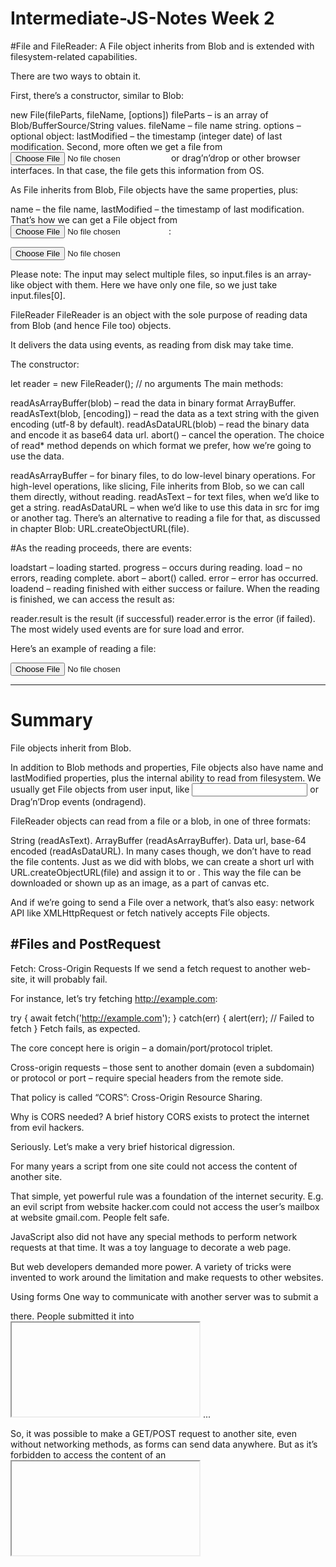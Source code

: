 # Intermediate-JS-Notes Week 2

#File and FileReader:
A File object inherits from Blob and is extended with filesystem-related capabilities.

There are two ways to obtain it.

First, there’s a constructor, similar to Blob:

new File(fileParts, fileName, [options])
fileParts – is an array of Blob/BufferSource/String values.
fileName – file name string.
options – optional object:
lastModified – the timestamp (integer date) of last modification.
Second, more often we get a file from <input type="file"> or drag’n’drop or other browser interfaces. In that case, the file gets this information from OS.

As File inherits from Blob, File objects have the same properties, plus:

name – the file name,
lastModified – the timestamp of last modification.
That’s how we can get a File object from <input type="file">:

<input type="file" onchange="showFile(this)">

<script>
function showFile(input) {
  let file = input.files[0];

  alert(`File name: ${file.name}`); // e.g my.png
  alert(`Last modified: ${file.lastModified}`); // e.g 1552830408824
}
</script>
Please note:
The input may select multiple files, so input.files is an array-like object with them. Here we have only one file, so we just take input.files[0].

FileReader
FileReader is an object with the sole purpose of reading data from Blob (and hence File too) objects.

It delivers the data using events, as reading from disk may take time.

The constructor:

let reader = new FileReader(); // no arguments
The main methods:

readAsArrayBuffer(blob) – read the data in binary format ArrayBuffer.
readAsText(blob, [encoding]) – read the data as a text string with the given encoding (utf-8 by default).
readAsDataURL(blob) – read the binary data and encode it as base64 data url.
abort() – cancel the operation.
The choice of read* method depends on which format we prefer, how we’re going to use the data.

readAsArrayBuffer – for binary files, to do low-level binary operations. For high-level operations, like slicing, File inherits from Blob, so we can call them directly, without reading.
readAsText – for text files, when we’d like to get a string.
readAsDataURL – when we’d like to use this data in src for img or another tag. There’s an alternative to reading a file for that, as discussed in chapter Blob: URL.createObjectURL(file).

#As the reading proceeds, there are events:

loadstart – loading started.
progress – occurs during reading.
load – no errors, reading complete.
abort – abort() called.
error – error has occurred.
loadend – reading finished with either success or failure.
When the reading is finished, we can access the result as:

reader.result is the result (if successful)
reader.error is the error (if failed).
The most widely used events are for sure load and error.

Here’s an example of reading a file:

<input type="file" onchange="readFile(this)">

<script>
function readFile(input) {
  let file = input.files[0];
  let reader = new FileReader();

  reader.readAsText(file);
  reader.onload = function() {
    console.log(reader.result);
  };

  reader.onerror = function() {
    console.log(reader.error);
  };
}
</script>

----------------------------------------------------------------------------------------------------------------------------------------------------------------------------
# Summary
File objects inherit from Blob.

In addition to Blob methods and properties, File objects also have name and lastModified properties, plus the internal ability to read from filesystem. We usually get File objects from user input, like <input> or Drag’n’Drop events (ondragend).

FileReader objects can read from a file or a blob, in one of three formats:

String (readAsText).
ArrayBuffer (readAsArrayBuffer).
Data url, base-64 encoded (readAsDataURL).
In many cases though, we don’t have to read the file contents. Just as we did with blobs, we can create a short url with URL.createObjectURL(file) and assign it to <a> or <img>. This way the file can be downloaded or shown up as an image, as a part of canvas etc.

And if we’re going to send a File over a network, that’s also easy: network API like XMLHttpRequest or fetch natively accepts File objects.

#Files and PostRequest
-----------------------


Fetch: Cross-Origin Requests
If we send a fetch request to another web-site, it will probably fail.

For instance, let’s try fetching http://example.com:

try {
  await fetch('http://example.com');
} catch(err) {
  alert(err); // Failed to fetch
}
Fetch fails, as expected.

The core concept here is origin – a domain/port/protocol triplet.

Cross-origin requests – those sent to another domain (even a subdomain) or protocol or port – require special headers from the remote side.

That policy is called “CORS”: Cross-Origin Resource Sharing.

Why is CORS needed? A brief history
CORS exists to protect the internet from evil hackers.

Seriously. Let’s make a very brief historical digression.

For many years a script from one site could not access the content of another site.

That simple, yet powerful rule was a foundation of the internet security. E.g. an evil script from website hacker.com could not access the user’s mailbox at website gmail.com. People felt safe.

JavaScript also did not have any special methods to perform network requests at that time. It was a toy language to decorate a web page.

But web developers demanded more power. A variety of tricks were invented to work around the limitation and make requests to other websites.

Using forms
One way to communicate with another server was to submit a <form> there. People submitted it into <iframe>, just to stay on the current page, like this:

<!-- form target -->
<iframe name="iframe"></iframe>

<!-- a form could be dynamically generated and submitted by JavaScript -->
<form target="iframe" method="POST" action="http://another.com/…">
  ...
</form>
So, it was possible to make a GET/POST request to another site, even without networking methods, as forms can send data anywhere. But as it’s forbidden to access the content of an <iframe> from another site, it wasn’t possible to read the response.

To be precise, there were actually tricks for that, they required special scripts at both the iframe and the page. So the communication with the iframe was technically possible. Right now there’s no point to go into details, let these dinosaurs rest in peace.

Using scripts
Another trick was to use a script tag. A script could have any src, with any domain, like <script src="http://another.com/…">. It’s possible to execute a script from any website.

If a website, e.g. another.com intended to expose data for this kind of access, then a so-called “JSONP (JSON with padding)” protocol was used.

Here’s how it worked.

Let’s say we, at our site, need to get the data from http://another.com, such as the weather:

First, in advance, we declare a global function to accept the data, e.g. gotWeather.

// 1. Declare the function to process the weather data
function gotWeather({ temperature, humidity }) {
  alert(`temperature: ${temperature}, humidity: ${humidity}`);
}
Then we make a <script> tag with src="http://another.com/weather.json?callback=gotWeather", using the name of our function as the callback URL-parameter.

let script = document.createElement('script');
script.src = `http://another.com/weather.json?callback=gotWeather`;
document.body.append(script);
The remote server another.com dynamically generates a script that calls gotWeather(...) with the data it wants us to receive.

// The expected answer from the server looks like this:
gotWeather({
  temperature: 25,
  humidity: 78
});
When the remote script loads and executes, gotWeather runs, and, as it’s our function, we have the data.

That works, and doesn’t violate security, because both sides agreed to pass the data this way. And, when both sides agree, it’s definitely not a hack. There are still services that provide such access, as it works even for very old browsers.

After a while, networking methods appeared in browser JavaScript.

At first, cross-origin requests were forbidden. But as a result of long discussions, cross-origin requests were allowed, but with any new capabilities requiring an explicit allowance by the server, expressed in special headers.

Safe requests
There are two types of cross-origin requests:

Safe requests.
All the others.
Safe Requests are simpler to make, so let’s start with them.

A request is safe if it satisfies two conditions:

Safe method: GET, POST or HEAD
Safe headers – the only allowed custom headers are:
Accept,
Accept-Language,
Content-Language,
Content-Type with the value application/x-www-form-urlencoded, multipart/form-data or text/plain.
Any other request is considered “unsafe”. For instance, a request with PUT method or with an API-Key HTTP-header does not fit the limitations.

The essential difference is that a safe request can be made with a <form> or a <script>, without any special methods.

So, even a very old server should be ready to accept a safe request.

Contrary to that, requests with non-standard headers or e.g. method DELETE can’t be created this way. For a long time JavaScript was unable to do such requests. So an old server may assume that such requests come from a privileged source, “because a webpage is unable to send them”.

When we try to make a unsafe request, the browser sends a special “preflight” request that asks the server – does it agree to accept such cross-origin requests, or not?

And, unless the server explicitly confirms that with headers, an unsafe request is not sent.

Now we’ll go into details.

CORS for safe requests
If a request is cross-origin, the browser always adds the Origin header to it.

For instance, if we request https://anywhere.com/request from https://javascript.info/page, the headers will look like:

GET /request
Host: anywhere.com
Origin: https://javascript.info
...
As you can see, the Origin header contains exactly the origin (domain/protocol/port), without a path.

The server can inspect the Origin and, if it agrees to accept such a request, add a special header Access-Control-Allow-Origin to the response. That header should contain the allowed origin (in our case https://javascript.info), or a star *. Then the response is successful, otherwise it’s an error.

The browser plays the role of a trusted mediator here:

It ensures that the correct Origin is sent with a cross-origin request.
It checks for permitting Access-Control-Allow-Origin in the response, if it exists, then JavaScript is allowed to access the response, otherwise it fails with an error.

Here’s an example of a permissive server response:

200 OK
Content-Type:text/html; charset=UTF-8
Access-Control-Allow-Origin: https://javascript.info
Response headers
For cross-origin request, by default JavaScript may only access so-called “safe” response headers:

#Cache-Control
#Content-Language
#Content-Length
#Content-Type
#Expires
#Last-Modified
#Pragma

Accessing any other response header causes an error.

To grant JavaScript access to any other response header, the server must send the Access-Control-Expose-Headers header. It contains a comma-separated list of unsafe header names that should be made accessible.

For example:

200 OK
Content-Type:text/html; charset=UTF-8
Content-Length: 12345
Content-Encoding: gzip
API-Key: 2c9de507f2c54aa1
Access-Control-Allow-Origin: https://javascript.info
Access-Control-Expose-Headers: Content-Encoding,API-Key
With such an Access-Control-Expose-Headers header, the script is allowed to read the Content-Encoding and API-Key headers of the response.

“Unsafe” requests
------------------
We can use any HTTP-method: not just GET/POST, but also PATCH, DELETE and others.

Some time ago no one could even imagine that a webpage could make such requests. So there may still exist webservices that treat a non-standard method as a signal: “That’s not a browser”. They can take it into account when checking access rights.

So, to avoid misunderstandings, any “unsafe” request – that couldn’t be done in the old times, the browser does not make such requests right away. First, it sends a preliminary, so-called “preflight” request, to ask for permission.

A preflight request uses the method OPTIONS, no body and three headers:

Access-Control-Request-Method header has the method of the unsafe request.
Access-Control-Request-Headers header provides a comma-separated list of its unsafe HTTP-headers.
Origin header tells from where the request came. (such as https://javascript.info)
If the server agrees to serve the requests, then it should respond with empty body, status 200 and headers:

Access-Control-Allow-Origin must be either * or the requesting origin, such as https://javascript.info, to allow it.
Access-Control-Allow-Methods must have the allowed method.
Access-Control-Allow-Headers must have a list of allowed headers.
Additionally, the header Access-Control-Max-Age may specify a number of seconds to cache the permissions. So the browser won’t have to send a preflight for subsequent requests that satisfy given permissions.

Let’s see how it works step-by-step on the example of a cross-origin PATCH request (this method is often used to update data):

let response = await fetch('https://site.com/service.json', {
  method: 'PATCH',
  headers: {
    'Content-Type': 'application/json',
    'API-Key': 'secret'
  }
});

There are three reasons why the request is unsafe (one is enough):

Method PATCH
Content-Type is not one of: application/x-www-form-urlencoded, multipart/form-data, text/plain.
“Unsafe” API-Key header.
Step 1 (preflight request)
Prior to sending such a request, the browser, on its own, sends a preflight request that looks like this:

OPTIONS /service.json
Host: site.com
Origin: https://javascript.info
Access-Control-Request-Method: PATCH
Access-Control-Request-Headers: Content-Type,API-Key
Method: OPTIONS.
The path – exactly the same as the main request: /service.json.
Cross-origin special headers:
Origin – the source origin.
Access-Control-Request-Method – requested method.
Access-Control-Request-Headers – a comma-separated list of “unsafe” headers.
Step 2 (preflight response)
The server should respond with status 200 and the headers:

Access-Control-Allow-Origin: https://javascript.info
Access-Control-Allow-Methods: PATCH
Access-Control-Allow-Headers: Content-Type,API-Key.
That allows future communication, otherwise an error is triggered.

If the server expects other methods and headers in the future, it makes sense to allow them in advance by adding them to the list.

For example, this response also allows PUT, DELETE and additional headers:

200 OK
Access-Control-Allow-Origin: https://javascript.info
Access-Control-Allow-Methods: PUT,PATCH,DELETE
Access-Control-Allow-Headers: API-Key,Content-Type,If-Modified-Since,Cache-Control
Access-Control-Max-Age: 86400
Now the browser can see that PATCH is in Access-Control-Allow-Methods and Content-Type,API-Key are in the list Access-Control-Allow-Headers, so it sends out the main request.

If there’s the header Access-Control-Max-Age with a number of seconds, then the preflight permissions are cached for the given time. The response above will be cached for 86400 seconds (one day). Within this timeframe, subsequent requests will not cause a preflight. Assuming that they fit the cached allowances, they will be sent directly.

Step 3 (actual request)
When the preflight is successful, the browser now makes the main request. The process here is the same as for safe requests.

The main request has the Origin header (because it’s cross-origin):

PATCH /service.json
Host: site.com
Content-Type: application/json
API-Key: secret
Origin: https://javascript.info
Step 4 (actual response)
The server should not forget to add Access-Control-Allow-Origin to the main response. A successful preflight does not relieve from that:

Access-Control-Allow-Origin: https://javascript.info
Then JavaScript is able to read the main server response.

Please note:
Preflight request occurs “behind the scenes”, it’s invisible to JavaScript.

JavaScript only gets the response to the main request or an error if there’s no server permission.

Credentials
A cross-origin request initiated by JavaScript code by default does not bring any credentials (cookies or HTTP authentication).

That’s uncommon for HTTP-requests. Usually, a request to http://site.com is accompanied by all cookies from that domain. Cross-origin requests made by JavaScript methods on the other hand are an exception.

For example, fetch('http://another.com') does not send any cookies, even those (!) that belong to another.com domain.

Why?

That’s because a request with credentials is much more powerful than without them. If allowed, it grants JavaScript the full power to act on behalf of the user and access sensitive information using their credentials.

Does the server really trust the script that much? Then it must explicitly allow requests with credentials with an additional header.

To send credentials in fetch, we need to add the option credentials: "include", like this:

fetch('http://another.com', {
  credentials: "include"
});
Now fetch sends cookies originating from another.com with request to that site.

If the server agrees to accept the request with credentials, it should add a header Access-Control-Allow-Credentials: true to the response, in addition to Access-Control-Allow-Origin.

For example:

200 OK
Access-Control-Allow-Origin: https://javascript.info
Access-Control-Allow-Credentials: true
Please note: Access-Control-Allow-Origin is prohibited from using a star * for requests with credentials. Like shown above, it must provide the exact origin there. That’s an additional safety measure, to ensure that the server really knows who it trusts to make such requests.



#---------------------------------
FormData-----------------------------------------------------------------------------------------------------------------
This chapter is about sending HTML forms: with or without files, with additional fields and so on.

FormData objects can help with that. As you might have guessed, it’s the object to represent HTML form data.

The constructor is:

let formData = new FormData([form]);
If HTML form element is provided, it automatically captures its fields.

The special thing about FormData is that network methods, such as fetch, can accept a FormData object as a body. It’s encoded and sent out with Content-Type: multipart/form-data.

From the server point of view, that looks like a usual form submission.

Sending a simple form
Let’s send a simple form first.

As you can see, that’s almost one-liner:

<form id="formElem">
  <input type="text" name="name" value="John">
  <input type="text" name="surname" value="Smith">
  <input type="submit">
</form>

<script>
  formElem.onsubmit = async (e) => {
    e.preventDefault();

    let response = await fetch('/article/formdata/post/user', {
      method: 'POST',
      body: new FormData(formElem)
    });

    let result = await response.json();

    alert(result.message);
  };
</script>

In this example, the server code is not presented, as it’s beyond our scope. The server accepts the POST request and replies “User saved”.

FormData Methods-----------------------------------------------------------------------------------------------------
We can modify fields in FormData with methods:

formData.append(name, value) – add a form field with the given name and value,
formData.append(name, blob, fileName) – add a field as if it were <input type="file">, the third argument fileName sets file name (not form field name), as it were a name of the file in user’s filesystem,
formData.delete(name) – remove the field with the given name,
formData.get(name) – get the value of the field with the given name,
formData.has(name) – if there exists a field with the given name, returns true, otherwise false
A form is technically allowed to have many fields with the same name, so multiple calls to append add more same-named fields.

There’s also method set, with the same syntax as append. The difference is that .set removes all fields with the given name, and then appends a new field. So it makes sure there’s only one field with such name, the rest is just like append:

formData.set(name, value),
formData.set(name, blob, fileName).
Also we can iterate over formData fields using for..of loop:

let formData = new FormData();
formData.append('key1', 'value1');
formData.append('key2', 'value2');

// List key/value pairs
for(let [name, value] of formData) {
  alert(`${name} = ${value}`); // key1 = value1, then key2 = value2
}
Sending a form with a file------------------------------------------------------------------------------------------------------
The form is always sent as Content-Type: multipart/form-data, this encoding allows to send files. So, <input type="file"> fields are sent also, similar to a usual form submission.

Here’s an example with such form:

<form id="formElem">
  <input type="text" name="firstName" value="John">
  Picture: <input type="file" name="picture" accept="image/*">
  <input type="submit">
</form>

<script>
  formElem.onsubmit = async (e) => {
    e.preventDefault();

    let response = await fetch('/article/formdata/post/user-avatar', {
      method: 'POST',
      body: new FormData(formElem)
    });

    let result = await response.json();

    alert(result.message);
  };
</script>

Sending a form with Blob data
As we’ve seen in the chapter Fetch, it’s easy to send dynamically generated binary data e.g. an image, as Blob. We can supply it directly as fetch parameter body.

In practice though, it’s often convenient to send an image not separately, but as a part of the form, with additional fields, such as “name” and other metadata.

Also, servers are usually more suited to accept multipart-encoded forms, rather than raw binary data.

This example submits an image from <canvas>, along with some other fields, as a form, using FormData:

<body style="margin:0">
  <canvas id="canvasElem" width="100" height="80" style="border:1px solid"></canvas>

  <input type="button" value="Submit" onclick="submit()">

  <script>
    canvasElem.onmousemove = function(e) {
      let ctx = canvasElem.getContext('2d');
      ctx.lineTo(e.clientX, e.clientY);
      ctx.stroke();
    };

    async function submit() {
      let imageBlob = await new Promise(resolve => canvasElem.toBlob(resolve, 'image/png'));

      let formData = new FormData();
      formData.append("firstName", "John");
      formData.append("image", imageBlob, "image.png");

      let response = await fetch('/article/formdata/post/image-form', {
        method: 'POST',
        body: formData
      });
      let result = await response.json();
      alert(result.message);
    }

  </script>
</body>

Please note how the image Blob is added:

formData.append("image", imageBlob, "image.png");
That’s same as if there were <input type="file" name="image"> in the form, and the visitor submitted a file named "image.png" (3rd argument) with the data imageBlob (2nd argument) from their filesystem.

The server reads form data and the file, as if it were a regular form submission.

-------------------------------------------------------------------------------------------------------------------------------------------------------------------------


# Week 3: Intro to Node JS  Day 1 – Introduction to Node JS  What is Node JS? 

Google chrome's V8 – JavaScript engine  

	Listen to network traffic  
	Access files on your local 
 	Listen to http 
	Send back files 
	Access databases 
 
Node.js is an open-source, cross-platform JavaScript runtime environment that allows developers to execute JavaScript code outside of a web browser. 
It is built on the V8 JavaScript engine developed by Google and is designed to be efficient and lightweight, making it well-suited for building scalable and high-performance network applications. 

Key features and characteristics of Node.js include: 

Non-blocking I/O: Node.js is designed around an event-driven, non-blocking I/O model, which means that it can handle a large number of simultaneous connections and perform tasks asynchronously. This makes it particularly suitable for building real-time applications like chat applications or online gaming. 

Server-side scripting: Node.js is often used for server-side scripting, enabling developers to build web servers and APIs using JavaScript. This allows for a consistent language and codebase between the server and the client, which can simplify development and maintenance. 

Package ecosystem: Node.js has a vibrant ecosystem of open-source packages and modules available through the Node Package Manager (NPM). NPM makes it easy to manage dependencies and integrate third-party libraries into your projects. 

Community and support: Node.js has a large and active community of developers, which means there is a wealth of documentation, tutorials, and support available for those working with Node.js. 

Cross-platform: Node.js is compatible with various operating systems, including Windows, macOS, and various Linux distributions, making it a versatile choice for building applications that can run on different platforms. 

Node.js is commonly used for building web servers, APIs, real-time applications, and microservices. It has gained popularity in recent years due to its performance, scalability, and the ability to use JavaScript for both client-side and server-side development, making it a powerful tool for full-stack developers. 

# Code for creating node.js sever 

<script>

const http = require('http'); 
const hostname = '127.0.0.1'; 
const port = 3000; 

const server = http.createServer((req, res) => { 

  res.statusCode = 200; 
  res.setHeader('Content-Type', 'text/plain'); 
  res.end('Hello World\n'); 
}); 

server.listen(port, hostname, () => { 
  console.log(`Server running at http://${hostname}:${port}/`); 
}); 
	
 </script>

## Answers to Activity 3 

What is Node JS? 
=Node.js is an open source server environment 

How is Node JS initiated on a computer? 
=Through the command line interface 

Why do we use Node JS? 
=Node JS is asynchronous 

What can Node JS do? 
=Node JS can send dynamic content  
Node JS contains some tasks that can be executed on certain events eg someone trying to access a port on the server 

What is a module in Node JS the same as in JavaScript? 
=Libraries.  

What is NPM? 
=Node JS Package Manager 

What is contained  in a Node JS Package? 
=A package in Node.js contains all the files you need for a module 


